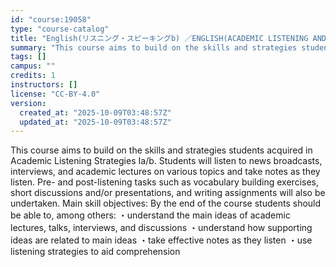 ```yaml
---
id: "course:19058"
type: "course-catalog"
title: "English(リスニング・スピーキングb) ／ENGLISH(ACADEMIC LISTENING AND SPEAKING STRATEGIES B)"
summary: "This course aims to build on the skills and strategies students acquired in Academic Listening Strategies Ia/b. Students…"
tags: []
campus: ""
credits: 1
instructors: []
license: "CC-BY-4.0"
version:
  created_at: "2025-10-09T03:48:57Z"
  updated_at: "2025-10-09T03:48:57Z"
---
```

This course aims to build on the skills and strategies students acquired in Academic Listening Strategies Ia/b. Students will listen to news broadcasts, interviews, and academic lectures on various topics and take notes as they listen. Pre- and post-listening tasks such as vocabulary building exercises, short discussions and/or presentations, and writing assignments will also be undertaken. Main skill objectives: By the end of the course students should be able to, among others: ・understand the main ideas of academic lectures, talks, interviews, and discussions ・understand how supporting ideas are related to main ideas ・take effective notes as they listen ・use listening strategies to aid comprehension
